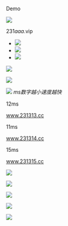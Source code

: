 ﻿







Demo



![](./img/494bbb_232x72.png)

231*aaa*.vip

* ![](./img/3e7300_750x728.png)
* ![](./img/963fc2_750x728.png)
* ![](./img/b8d045_750x728.png)

![](./img/801ba9_692x182.png)

![](./img/9da0bb_624x32.png)

![](./img/b7a011_104x26.png)
*ms数字越小速度越快*

12ms

www.231313.cc

11ms

www.231314.cc

15ms

www.231315.cc

![](./img/a77ade_678x534.png)

![](./img/82819a_750x500.png)

![](./img/56dbaf_662x648.png)

![](./img/42fabb_750x143.jpg)

[![](./img/932f2f_124x192.png)](https://156.240.1.230:1599/index?key=d2d9cff1efbc83e0efb562cd7d86e405&userId=28883736)